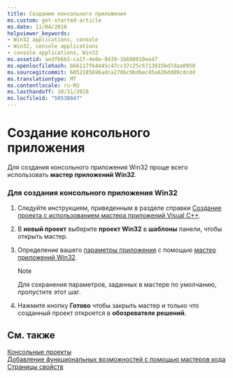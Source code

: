 ```yaml
---
title: Создание консольного приложения
ms.custom: get-started-article
ms.date: 11/04/2016
helpviewer_keywords:
- Win32 applications, console
- Win32, console applications
- console applications, Win32
ms.assetid: aedfb6b3-ca1f-4e8e-8439-1b680810ee47
ms.openlocfilehash: b66117f64445c47cc37c25c6713815bd7daa0950
ms.sourcegitcommit: 6052185696adca270bc9bdbec45a626dd89cdcdd
ms.translationtype: MT
ms.contentlocale: ru-RU
ms.lasthandoff: 10/31/2018
ms.locfileid: "50538847"
---
```

# <a name="creating-a-console-application"></a>Создание консольного приложения

Для создания консольного приложения Win32 проще всего использовать **мастер приложений Win32**.

### <a name="to-create-a-win32-console-application"></a>Для создания консольного приложения Win32

1. Следуйте инструкциям, приведенным в разделе справки [Создание проекта с использованием мастера приложений Visual C++](../ide/creating-desktop-projects-by-using-application-wizards.md).

2. В **новый проект** выберите **проект Win32** в **шаблоны** панели, чтобы открыть мастер.

3. Определение вашего [параметры приложения](../windows/application-settings-win-32-project-wizard.md) с помощью [мастер приложений Win32](../windows/win32-application-wizard.md).

   > [!NOTE]
   > Для сохранения параметров, заданных в мастере по умолчанию, пропустите этот шаг.

4. Нажмите кнопку **Готово** чтобы закрыть мастер и только что созданный проект откроется в **обозревателе решений**.

## <a name="see-also"></a>См. также

[Консольные проекты](/visualstudio/debugger/debugging-preparation-console-projects)<br/>
[Добавление функциональных возможностей с помощью мастеров кода](../ide/adding-functionality-with-code-wizards-cpp.md)<br/>
[Страницы свойств](../ide/property-pages-visual-cpp.md)
